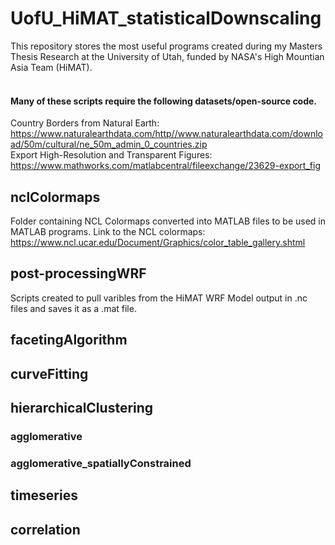 # UofU_HiMAT_statisticalDownscaling
This repository stores the most useful programs created during my Masters Thesis Research at the University of Utah, funded by NASA's High Mountian Asia Team (HiMAT). <br /> <br />
#### Many of these scripts require the following datasets/open-source code. <br />
Country Borders from Natural Earth: <br />
https://www.naturalearthdata.com/http//www.naturalearthdata.com/download/50m/cultural/ne_50m_admin_0_countries.zip <br />
Export High-Resolution and Transparent Figures: <br />
https://www.mathworks.com/matlabcentral/fileexchange/23629-export_fig <br />

## nclColormaps
Folder containing NCL Colormaps converted into MATLAB files to be used in MATLAB programs. Link to the NCL colormaps:  <br />
https://www.ncl.ucar.edu/Document/Graphics/color_table_gallery.shtml

## post-processingWRF
Scripts created to pull varibles from the HiMAT WRF Model output in .nc files and saves it as a .mat file.

## facetingAlgorithm

## curveFitting

## hierarchicalClustering
### agglomerative

### agglomerative_spatiallyConstrained

## timeseries

## correlation





